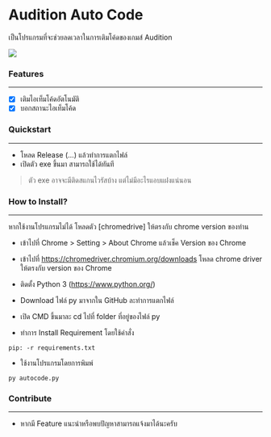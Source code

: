 # Audition Auto Code
เป็นโปรแกรมที่จะช่วยลดเวลาในการเติมโค้ดของเกมส์ Audition

![](https://media1.giphy.com/media/BpLUlnTXFWuzI16ekp/giphy.gif?cid=790b761127befbe22da70369e4198f6d7a55494cb748aa29&rid=giphy.gif&ct=g)
### Features
----
- [x] เติมไอเท็มโค้ดอัตโนมัติ
- [x] บอกสถานะไอเท็มโค้ด

### Quickstart
-----
- โหลด Release (...) แล้วทำการแตกไฟล์
- เปิดตัว exe ขึ้นมา สามารถใช้ได้ทันที
> ตัว exe อาจจะมีติดสแกนไวรัสบ้าง แต่ไม่มีอะไรแอบแฝงแน่นอน

### How to Install?
----
หากใช้งานโปรแกรมไม่ได้ โหลดตัว [chromedrive] ให้ตรงกับ chrome version ของท่าน
  - เข้าไปที่ Chrome > Setting > About Chrome แล้วเช็ค Version ของ Chrome
  - เข้าไปที่ https://chromedriver.chromium.org/downloads โหลด chrome driver ให้ตรงกับ version ของ Chrome

- ติดตั้ง Python 3 (https://www.python.org/)
- Download ไฟล์ py มาจากใน GitHub ละทำการแตกไฟล์
- เปิด CMD ขึ้นมาละ cd ไปที่ folder ที่อยู่ของไฟล์ py
- ทำการ Install Requirement โดยใช้คำสั่ง
```
pip: -r requirements.txt
```
- ใช้งานโปรแกรมโดยการพิมพ์
```
py autocode.py
```

### Contribute
----
- หากมี Feature แนะนำหรือพบปัญหาสามารถแจ้งมาได้นะครับ
